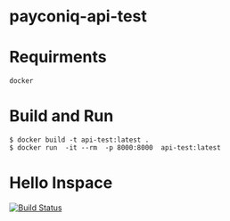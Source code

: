 # payconiq-api-test

# Requirments
```shell
docker
```

# Build and Run
```shell
$ docker build -t api-test:latest .
$ docker run  -it --rm  -p 8000:8000  api-test:latest
```

# Hello Inspace

[![Build Status](https://e6cc-78-109-71-35.eu.ngrok.io/api/badges/mouse-alpha/swag-labs-ui-test/status.svg)](https://e6cc-78-109-71-35.eu.ngrok.io/mouse-alpha/swag-labs-ui-test)
